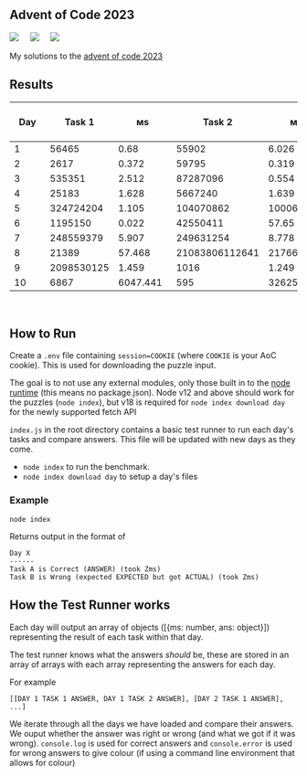 ## Advent of Code 2023

![](https://img.shields.io/badge/Language-JS-778528?style=for-the-badge) &nbsp; &nbsp; ![](https://img.shields.io/badge/📅%20Day%20-10-118499?style=for-the-badge) &nbsp; &nbsp;  ![](https://img.shields.io/badge/⭐%20Stars%20-20-b5792a?style=for-the-badge)

My solutions to the [advent of code 2023](https://adventofcode.com/2023/)

## Results

Day | Task 1 | ᴍs | Task 2 | ᴍs | Total Execution Time (ᴍs)
-|-|-|-|-|-
1&nbsp;&nbsp;&nbsp;&nbsp;&nbsp;&nbsp;&nbsp;|56465&nbsp;&nbsp;&nbsp;&nbsp;&nbsp;|0.68&nbsp;&nbsp;&nbsp;&nbsp;&nbsp;&nbsp;|55902&nbsp;&nbsp;&nbsp;&nbsp;&nbsp;|6.026&nbsp;&nbsp;&nbsp;&nbsp;&nbsp;|6.707&nbsp;&nbsp;&nbsp;&nbsp;&nbsp;
2&nbsp;&nbsp;&nbsp;&nbsp;&nbsp;&nbsp;&nbsp;|2617&nbsp;&nbsp;&nbsp;&nbsp;&nbsp;&nbsp;|0.372&nbsp;&nbsp;&nbsp;&nbsp;&nbsp;|59795&nbsp;&nbsp;&nbsp;&nbsp;&nbsp;|0.319&nbsp;&nbsp;&nbsp;&nbsp;&nbsp;|0.691&nbsp;&nbsp;&nbsp;&nbsp;&nbsp;
3&nbsp;&nbsp;&nbsp;&nbsp;&nbsp;&nbsp;&nbsp;|535351&nbsp;&nbsp;&nbsp;&nbsp;|2.512&nbsp;&nbsp;&nbsp;&nbsp;&nbsp;|87287096&nbsp;&nbsp;|0.554&nbsp;&nbsp;&nbsp;&nbsp;&nbsp;|3.065&nbsp;&nbsp;&nbsp;&nbsp;&nbsp;
4&nbsp;&nbsp;&nbsp;&nbsp;&nbsp;&nbsp;&nbsp;|25183&nbsp;&nbsp;&nbsp;&nbsp;&nbsp;|1.628&nbsp;&nbsp;&nbsp;&nbsp;&nbsp;|5667240&nbsp;&nbsp;&nbsp;|1.639&nbsp;&nbsp;&nbsp;&nbsp;&nbsp;|3.266&nbsp;&nbsp;&nbsp;&nbsp;&nbsp;
5&nbsp;&nbsp;&nbsp;&nbsp;&nbsp;&nbsp;&nbsp;|324724204&nbsp;|1.105&nbsp;&nbsp;&nbsp;&nbsp;&nbsp;|104070862&nbsp;|100064.651|100066.271
6&nbsp;&nbsp;&nbsp;&nbsp;&nbsp;&nbsp;&nbsp;|1195150&nbsp;&nbsp;&nbsp;|0.022&nbsp;&nbsp;&nbsp;&nbsp;&nbsp;|42550411&nbsp;&nbsp;|57.65&nbsp;&nbsp;&nbsp;&nbsp;&nbsp;|57.672&nbsp;&nbsp;&nbsp;&nbsp;
7&nbsp;&nbsp;&nbsp;&nbsp;&nbsp;&nbsp;&nbsp;|248559379&nbsp;|5.907&nbsp;&nbsp;&nbsp;&nbsp;&nbsp;|249631254&nbsp;|8.778&nbsp;&nbsp;&nbsp;&nbsp;&nbsp;|14.685&nbsp;&nbsp;&nbsp;&nbsp;
8&nbsp;&nbsp;&nbsp;&nbsp;&nbsp;&nbsp;&nbsp;|21389&nbsp;&nbsp;&nbsp;&nbsp;&nbsp;|57.468&nbsp;&nbsp;&nbsp;&nbsp;|21083806112641|217666.497|217724.391
9&nbsp;&nbsp;&nbsp;&nbsp;&nbsp;&nbsp;&nbsp;|2098530125|1.459&nbsp;&nbsp;&nbsp;&nbsp;&nbsp;|1016&nbsp;&nbsp;&nbsp;&nbsp;&nbsp;&nbsp;|1.249&nbsp;&nbsp;&nbsp;&nbsp;&nbsp;|2.708&nbsp;&nbsp;&nbsp;&nbsp;&nbsp;
10&nbsp;&nbsp;&nbsp;&nbsp;&nbsp;&nbsp;|6867&nbsp;&nbsp;&nbsp;&nbsp;&nbsp;&nbsp;|6047.441&nbsp;&nbsp;|595&nbsp;&nbsp;&nbsp;&nbsp;&nbsp;&nbsp;&nbsp;|326259.78&nbsp;|332307.763

<br />

## How to Run

Create a `.env` file containing `session=COOKIE` (where `COOKIE` is your AoC cookie). This is used for downloading the puzzle input.

The goal is to not use any external modules, only those built in to the [node runtime](https://nodejs.org/en/) (this means no package.json). Node v12 and above should work for the puzzles (`node index`), but v18 is required for `node index download day` for the newly supported fetch API

`index.js` in the root directory contains a basic test runner to run each day's tasks and compare answers. This file will be updated with new days as they come.

* `node index` to run the benchmark.
* `node index download day` to setup a day's files

### Example

```
node index
```

Returns output in the format of

```
Day X
------
Task A is Correct (ANSWER) (took Zms)
Task B is Wrong (expected EXPECTED but got ACTUAL) (took Zms)
```

## How the Test Runner works

Each day will output an array of objects ([{ms: number, ans: object}]) representing the result of each task within that day.

The test runner knows what the answers *should* be, these are stored in an array of arrays with each array representing the answers for each day.

For example 

```
[[DAY 1 TASK 1 ANSWER, DAY 1 TASK 2 ANSWER], [DAY 2 TASK 1 ANSWER], ...]
```

We iterate through all the days we have loaded and compare their answers. We ouput whether the answer was right or wrong (and what we got if it was wrong). `console.log` is used for correct answers and `console.error` is used for wrong answers to give colour (if using a command line environment that allows for colour)